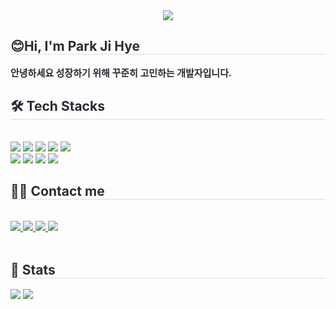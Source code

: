 <div align= "center">
    <img src="https://capsule-render.vercel.app/api?type=waving&color=0:ffc2c2,100:f02d5e&height=180&text=Welcome&animation=fadeIn&fontColor=ffffff&fontSize=60" />
    </div>
    <div style="text-align: left;"> 
    <h2 style="border-bottom: 1px solid #d8dee4; color: #282d33;"> 😊Hi, I'm Park Ji Hye </h2>  
    <div style="font-weight: 700; font-size: 15px; text-align: left; color: #282d33;"> 안녕하세요 성장하기 위해 꾸준히 고민하는 개발자입니다. </div> 
    </div>
    <div style="text-align: left;">
    <h2 style="border-bottom: 1px solid #d8dee4; color: #282d33;"> 🛠️ Tech Stacks </h2> <br> 
    <div style="margin: ; text-align: left;" "text-align: left;"> <img src="https://img.shields.io/badge/Elasticsearch-005571?style=flat&logo=Elasticsearch&logoColor=white">
          <img src="https://img.shields.io/badge/Github-181717?style=flat&logo=Github&logoColor=white">
          <img src="https://img.shields.io/badge/Git-F05032?style=flat&logo=Git&logoColor=white">
          <img src="https://img.shields.io/badge/Linux-FCC624?style=flat&logo=Linux&logoColor=white">
          <img src="https://img.shields.io/badge/MySQL-4479A1?style=flat&logo=MySQL&logoColor=white">
          <br/><img src="https://img.shields.io/badge/Notion-000000?style=flat&logo=Notion&logoColor=white">
          <img src="https://img.shields.io/badge/Oracle-F80000?style=flat&logo=Oracle&logoColor=white">
          <img src="https://img.shields.io/badge/Python-3776AB?style=flat&logo=Python&logoColor=white">
          <img src="https://img.shields.io/badge/Java-007396?style=flat&logo=Java&logoColor=white">
          </div>
    </div>
    <div style="text-align: left;">
    <h2 style="border-bottom: 1px solid #d8dee4; color: #282d33;"> 🧑‍💻 Contact me </h2> <br> 
    <div style="text-align: left;"> <a href=> <img src="https://img.shields.io/badge/Instagram-E4405F?style=flat&logo=Instagram&logoColor=white&link="> </a>
         <a href=https://velog.io/@jihye1226/posts> <img src="https://img.shields.io/badge/Velog-20C997?style=flat&logo=Velog&logoColor=white&link=https://velog.io/@jihye1226/posts"> </a>
         <a href=https://www.notion.so/FISA-16d1a2d6a99b8037a4acf5b30ab06e86?pvs=4> <img src="https://img.shields.io/badge/Notion-000000?style=flat&logo=Notion&logoColor=white&link=https://www.notion.so/FISA-16d1a2d6a99b8037a4acf5b30ab06e86?pvs=4"> </a>
         <a href=mailto:parkco011226@gmail.com> <img src="https://img.shields.io/badge/Gmail-EA4335?style=flat&logo=Gmail&logoColor=white&link=mailto:parkco011226@gmail.com"> </a>
          </div>  <br> 
    <div style="text-align: left;">  </div> 
    </div>
    <div style="text-align: left;"> 
    <h2 style="border-bottom: 1px solid #d8dee4; color: #282d33;"> 🏅 Stats </h2> <div style="text-align: left;"> <img src="https://github-readme-stats.vercel.app/api?username=Parkjihye&bg_color=180,00000000,00000000&title_color=000000&text_color=000000"
         /> <img src="https://github-readme-stats.vercel.app/api/top-langs/?username=Parkjihye&layout=compact&bg_color=180,00000000,00000000&title_color=000000&text_color=000000"
           /> </div> 
    </div>
    
